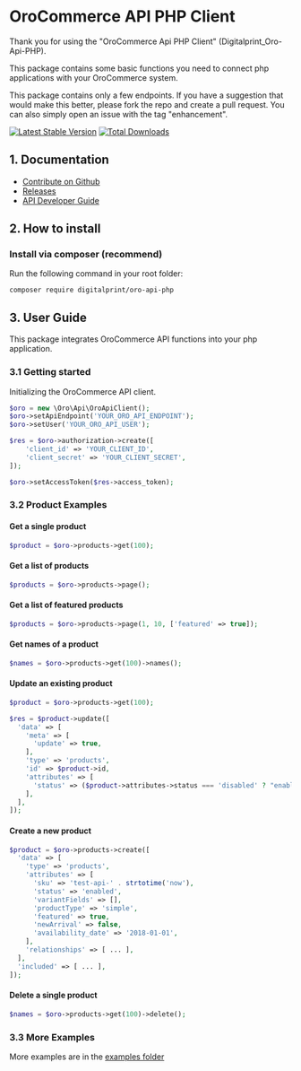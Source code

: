 # OroCommerce API PHP Client

Thank you for using the "OroCommerce Api PHP Client" (Digitalprint_Oro-Api-PHP).

This package contains some basic functions you need to connect php applications with your OroCommerce system. 

This package contains only a few endpoints. If you have a suggestion that would make this better, please fork the repo and create a pull request. You can also simply open an issue with the tag "enhancement".

[![Latest Stable Version](http://poser.pugx.org/digitalprint/oro-api-php/v)](https://packagist.org/packages/digitalprint/oro-api-php) [![Total Downloads](http://poser.pugx.org/digitalprint/oro-api-php/downloads)](https://packagist.org/packages/digitalprint/oro-api-php)

## 1. Documentation

- [Contribute on Github](https://github.com/digitalprint/oro-api-php)
- [Releases](https://github.com/digitalprint/oro-api-php/releases)
- [API Developer Guide](https://doc.oroinc.com/backend/api/)

## 2. How to install

### Install via composer (recommend)

Run the following command in your root folder:

```
composer require digitalprint/oro-api-php
```

## 3. User Guide

This package integrates OroCommerce API functions into your php application.

### 3.1 Getting started

Initializing the OroCommerce API client.

```php
$oro = new \Oro\Api\OroApiClient();
$oro->setApiEndpoint('YOUR_ORO_API_ENDPOINT');
$oro->setUser('YOUR_ORO_API_USER');

$res = $oro->authorization->create([
    'client_id' => 'YOUR_CLIENT_ID',
    'client_secret' => 'YOUR_CLIENT_SECRET',
]);

$oro->setAccessToken($res->access_token);
``` 

### 3.2 Product Examples

#### Get a single product
```php
$product = $oro->products->get(100);
``` 

#### Get a list of products
```php
$products = $oro->products->page();
``` 

#### Get a list of featured products
```php
$products = $oro->products->page(1, 10, ['featured' => true]);
```

#### Get names of a product
```php
$names = $oro->products->get(100)->names();
``` 

#### Update an existing product
```php
$product = $oro->products->get(100);

$res = $product->update([
  'data' => [
    'meta' => [
      'update' => true,
    ],
    'type' => 'products',
    'id' => $product->id,
    'attributes' => [
      'status' => ($product->attributes->status === 'disabled' ? "enabled" : "disabled"),
    ],
  ],
]);
``` 

#### Create a new product
```php
$product = $oro->products->create([
  'data' => [
    'type' => 'products',
    'attributes' => [
      'sku' => 'test-api-' . strtotime('now'),
      'status' => 'enabled',
      'variantFields' => [],
      'productType' => 'simple',
      'featured' => true,
      'newArrival' => false,
      'availability_date' => '2018-01-01',
    ],
    'relationships' => [ ... ],
  ],
  'included' => [ ... ],
]);
``` 

#### Delete a single product
```php
$names = $oro->products->get(100)->delete();
``` 
### 3.3 More Examples

More examples are in the [examples folder](examples)


